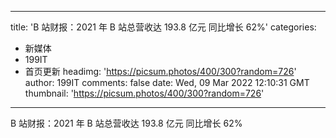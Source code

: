 
---
title: 'B 站财报：2021 年 B 站总营收达 193.8 亿元 同比增长 62%'
categories: 
 - 新媒体
 - 199IT
 - 首页更新
headimg: 'https://picsum.photos/400/300?random=726'
author: 199IT
comments: false
date: Wed, 09 Mar 2022 12:10:31 GMT
thumbnail: 'https://picsum.photos/400/300?random=726'
---

<div>   
B 站财报：2021 年 B 站总营收达 193.8 亿元 同比增长 62%  
</div>
            